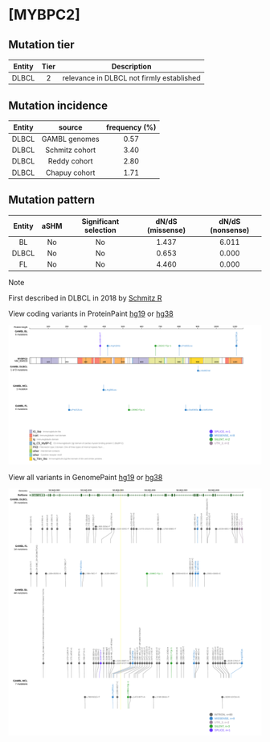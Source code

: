 # [MYBPC2]

## Mutation tier

|Entity|Tier|Description                              |
|:------:|:----:|-----------------------------------------|
|DLBCL |2   |relevance in DLBCL not firmly established|
## Mutation incidence

|Entity|source        |frequency (%)|
|:------:|:--------------:|:-------------:|
|DLBCL |GAMBL genomes |0.57         |
|DLBCL |Schmitz cohort|3.40         |
|DLBCL |Reddy cohort  |2.80         |
|DLBCL |Chapuy cohort |1.71         |

## Mutation pattern

|Entity|aSHM|Significant selection|dN/dS (missense)|dN/dS (nonsense)|
|:------:|:----:|:---------------------:|:----------------:|:----------------:|
|BL    |No  |No                   |1.437           |6.011           |
|DLBCL |No  |No                   |0.653           |0.000           |
|FL    |No  |No                   |4.460           |0.000           |


> [!NOTE]
> First described in DLBCL in 2018 by [Schmitz R](https://pubmed.ncbi.nlm.nih.gov/29641966)


View coding variants in ProteinPaint [hg19](https://www.bcgsc.ca/downloads/morinlab/GAMBL/test/genes/MYBPC2_protein.html)  or [hg38](https://www.bcgsc.ca/downloads/morinlab/GAMBL/test/genes/MYBPC2_protein_hg38.html)

![image](images/proteinpaint/MYBPC2_NM_004533.svg)

View all variants in GenomePaint [hg19](https://www.bcgsc.ca/downloads/morinlab/GAMBL/test/genes/MYBPC2.html)  or [hg38](https://www.bcgsc.ca/downloads/morinlab/GAMBL/test/genes/MYBPC2_hg38.html)

![image](images/proteinpaint/MYBPC2.svg)
